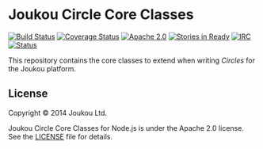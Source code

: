 Joukou Circle Core Classes 
==========================
[![Build Status](https://circleci.com/gh/joukou/joukou-circles-core/tree/develop.png?circle-token=461715d21b94624e4b524ea01d9a35c18827e3e7)](https://circleci.com/gh/joukou/joukou-circles-core/tree/develop) [![Coverage Status](https://coveralls.io/repos/joukou/joukou-circles-core/badge.png?branch=develop)](https://coveralls.io/r/joukou/joukou-circles-core?branch=develop) [![Apache 2.0](http://img.shields.io/badge/License-Apache%202.0-brightgreen.svg)](#license) [![Stories in Ready](https://badge.waffle.io/joukou/joukou-circles-core-nodejs.png?label=ready&title=Ready)](http://waffle.io/joukou/joukou-circles-core-nodejs) [![IRC](http://img.shields.io/badge/IRC-%23joukou-blue.svg)](http://webchat.freenode.net/?channels=joukou) [![Status](http://img.shields.io/badge/Status-Incomplete-red.svg)](#license)

This repository contains the core classes to extend when writing *Circles* for
the Joukou platform.

## License

Copyright &copy; 2014 Joukou Ltd.

Joukou Circle Core Classes for Node.js is under the Apache 2.0 license. See the
[LICENSE](LICENSE) file for details.
